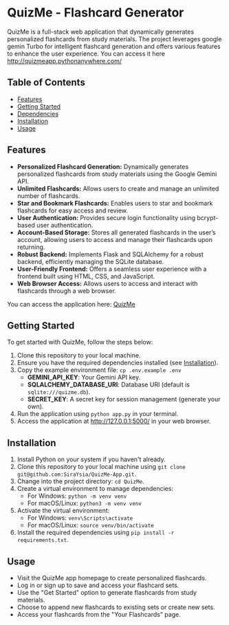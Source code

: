 # QuizMe - Flashcard Generator

QuizMe is a full-stack web application that dynamically generates personalized flashcards from study materials. The project leverages google gemin Turbo for intelligent flashcard generation and offers various features to enhance the user experience. You can access it here http://quizmeapp.pythonanywhere.com/ 

## Table of Contents
- [Features](#features)
- [Getting Started](#getting-started)
- [Dependencies](#dependencies)
- [Installation](#installation)
- [Usage](#usage)


## Features

- **Personalized Flashcard Generation:** Dynamically generates personalized flashcards from study materials using the Google Gemini API.
- **Unlimited Flashcards:** Allows users to create and manage an unlimited number of flashcards.
- **Star and Bookmark Flashcards:** Enables users to star and bookmark flashcards for easy access and review.
- **User Authentication:** Provides secure login functionality using bcrypt-based user authentication.
- **Account-Based Storage:** Stores all generated flashcards in the user’s account, allowing users to access and manage their flashcards upon returning.
- **Robust Backend:** Implements Flask and SQLAlchemy for a robust backend, efficiently managing the SQLite database.
- **User-Friendly Frontend:** Offers a seamless user experience with a frontend built using HTML, CSS, and JavaScript.
- **Web Browser Access:** Allows users to access and interact with flashcards through a web browser.

You can access the application here: [QuizMe](http://quizmeapp.pythonanywhere.com/)


## Getting Started

To get started with QuizMe, follow the steps below:

1. Clone this repository to your local machine.
2. Ensure you have the required dependencies installed (see [Installation](#installation)).
3. Copy the example environment file: `cp .env.example .env`
   - **GEMINI_API_KEY**: Your Gemini API key.
   - **SQLALCHEMY_DATABASE_URI**: Database URI (default is `sqlite:///quizme.db`).
   - **SECRET_KEY**: A secret key for session management (generate your own).
4. Run the application using `python app.py` in your terminal.
5. Access the application at http://127.0.0.1:5000/ in your web browser.

## Installation

1. Install Python on your system if you haven't already.
2. Clone this repository to your local machine using `git clone git@github.com:SiraYsia/QuizMe-App.git`.
3. Change into the project directory: `cd QuizMe`.
4. Create a virtual environment to manage dependencies:
   - For Windows: `python -m venv venv`
   - For macOS/Linux: `python3 -m venv venv`
5. Activate the virtual environment:
   - For Windows: `venv\Scripts\activate`
   - For macOS/Linux: `source venv/bin/activate`
6. Install the required dependencies using `pip install -r requirements.txt`.

## Usage

- Visit the QuizMe app homepage to create personalized flashcards.
- Log in or sign up to save and access your flashcard sets.
- Use the "Get Started" option to generate flashcards from study materials.
- Choose to append new flashcards to existing sets or create new sets.
- Access your flashcards from the "Your Flashcards" page.


